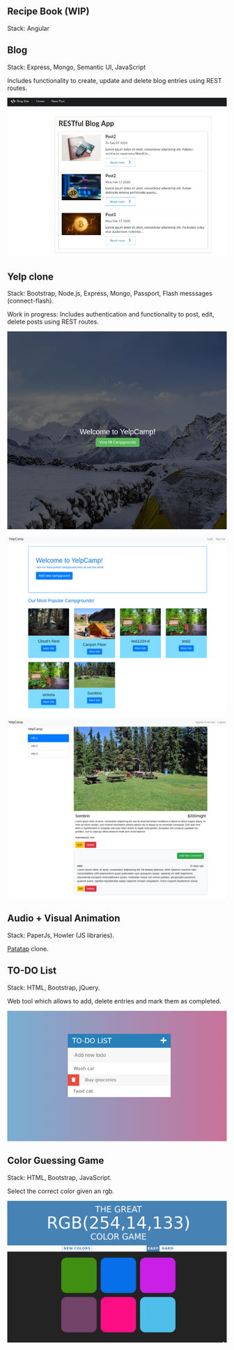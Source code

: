 ## Recipe Book (WIP)

Stack: Angular

## Blog

Stack: Express, Mongo, Semantic UI, JavaScript

Includes functionality to create, update and delete blog entries using REST routes.

![](static/blog.png)

## Yelp clone

Stack: Bootstrap, Node.js, Express, Mongo, Passport, Flash messsages (connect-flash).

Work in progress: Includes authentication and functionality to post, edit, delete posts using REST routes. 

![](static/yelp-landing.png)

![](static/yelp-main.png)

![](static/yelp-show.png)

## Audio + Visual Animation

Stack: PaperJs, Howler (JS libraries).

[Patatap](https://patatap.com/) clone.

## TO-DO List

 Stack: HTML, Bootstrap, jQuery.

 Web tool which allows to add, delete entries and mark them as completed.
 
![](static/todo.png)

## Color Guessing Game

Stack: HTML, Bootstrap, JavaScript.

Select the correct color given an rgb. 

![](static/color-guessing-game.png)